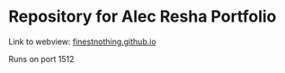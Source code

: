 # Repository for Alec Resha Portfolio

Link to webview: [finestnothing.github.io](https://finestnothing.github.io)

Runs on port 1512